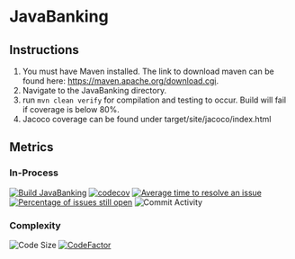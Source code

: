 # JavaBanking
## Instructions
1. You must have Maven installed. The link to download maven can be found here: https://maven.apache.org/download.cgi.
2. Navigate to the JavaBanking directory.
3. run `mvn clean verify` for compilation and testing to occur. Build will fail if coverage is below 80%.
4. Jacoco coverage can be found under target/site/jacoco/index.html
## Metrics
### In-Process
[![Build JavaBanking](https://github.com/DylanKlintworth/JavaBanking/actions/workflows/maven.yml/badge.svg)](https://github.com/DylanKlintworth/JavaBanking/actions/workflows/maven.yml)
[![codecov](https://codecov.io/gh/DylanKlintworth/JavaBanking/branch/main/graph/badge.svg?token=YYYWFT4HCV)](https://codecov.io/gh/DylanKlintworth/JavaBanking)
[![Average time to resolve an issue](http://isitmaintained.com/badge/resolution/DylanKlintworth/JavaBanking.svg)](http://isitmaintained.com/project/DylanKlintworth/JavaBanking "Average time to resolve an issue")
[![Percentage of issues still open](http://isitmaintained.com/badge/open/DylanKlintworth/JavaBanking.svg)](http://isitmaintained.com/project/DylanKlintworth/JavaBanking "Percentage of issues still open")
![Commit Activity](https://img.shields.io/github/commit-activity/y/DylanKlintworth/JavaBanking)
### Complexity
![Code Size](https://img.shields.io/github/languages/code-size/DylanKlintworth/JavaBanking?style=plastic)
[![CodeFactor](https://www.codefactor.io/repository/github/dylanklintworth/javabanking/badge/main)](https://www.codefactor.io/repository/github/dylanklintworth/javabanking/overview/main)
